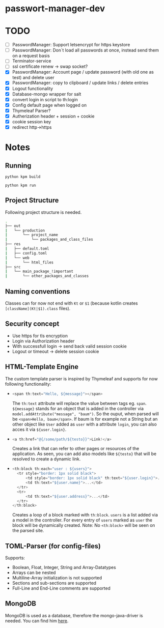 # passwort-manager-dev

# TODO
- [ ] PasswordManager: Support letsencrypt for https keystore
- [ ] PasswordManager: Don´t load all passwords at once, instead send them on a request basis
- [ ] Terminator-service
- [ ] ssl certificate renew -> swap socket?
- [X] PasswordManager: Account page / update password (with old one as test) and delete user
- [X] PasswordManager: copy to clipboard / update links / delete entries
- [X] Logout functionality
- [X] Database-mongo wrapper for salt
- [X] convert login in script to th:login
- [X] Config default page when logged on
- [x] Thymeleaf Parser?
- [x] Autherization header + session + cookie
- [x] cookie session key
- [x] redirect http->https

# Notes
## Running
``python kpm build``

``python kpm run``

## Project Structure
Following project structure is needed.
```bash    
.    
├── out 
|   └── production   
|       └── project_name   
|           └── packages_and_class_files   
├── res   
|   ├── default.toml   
|   ├── config.toml   
|   └── web    
|       └── html_files   
├── src 
|   └── main_package_!important
|       └── other_packages_and_classes 
```

## Naming conventions
Classes can for now not end with `Kt` or `$1` (because kotlin creates `[className](Kt|$1).class` files).

## Security concept
* Use https for tls encryption
* Login via Authorization header
* With successfull login -> send back valid session cookie
* Logout or timeout -> delete session cookie

## HTML-Template Engine
The custom template parser is inspired by Thymeleaf and supports for now following functionality:  
* ```js
  <span th:text="Hello, ${message}"></span>
  ```   
  The `th:text` attribute will replace the value between tags eg. `span`. `${message}` stands for an object that
  is added in the controller via `model.addAttribute("message", "baum")`. So the ouput, when parsed will be `<span>Hello, baum</span>`.
  If baum is for example not a String but an other object like `User` added as `user` with a attribute `login`, you can also acces it     via `${user.login}`.
  
* ```js
  <a th:href="@{/some/path/${testo}}">Link!</a>
  ```
  Creates a link that can refer to other pages or resources of the application. As seen, you can add also models like `${testo}` that     will be resolved to create a dynamic link.
  
* ```js
  <th:block th:each="user : ${users}">
    <tr style="border: 1px solid black">
        <td style="border: 1px solid black" th:text="${user.login}">...</td>
        <td th:text="${user.name}">...</td>
    </tr>
    <tr>
        <td th:text="${user.address}">...</td>
    </tr>
  </th:block>
  ```   
  Creates a loop of a block marked with `th:block`. `users` is a list added via a model in the controller. For every entry of `users`     marked as `user` the block will be dynamically created. Note: No `<th:block>` will be seen on the parsed site.

## TOML-Parser (for config-files)
Supports:
* Boolean, Float, Integer, String and Array-Datatypes
* Arrays can be nested
* Multiline-Array initialization is not supported
* Sections and sub-sections are supported
* Full-Line and End-Line comments are supported

## MongoDB
MongoDB is used as a database, therefore the mongo-java-driver is needed. You can find him [here](http://central.maven.org/maven2/org/mongodb/mongo-java-driver/).
